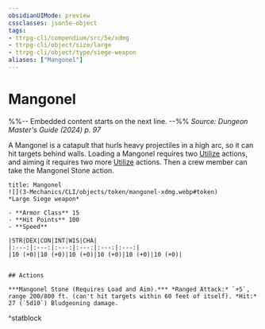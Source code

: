 ```yaml
---
obsidianUIMode: preview
cssclasses: json5e-object
tags:
- ttrpg-cli/compendium/src/5e/xdmg
- ttrpg-cli/object/size/large
- ttrpg-cli/object/type/siege-weapon
aliases: ["Mangonel"]
---
```

# Mangonel
%%-- Embedded content starts on the next line. --%%
*Source: Dungeon Master's Guide (2024) p. 97*  

A Mangonel is a catapult that hurls heavy projectiles in a high arc, so it can hit targets behind walls. Loading a Mangonel requires two [Utilize](3-Mechanics/CLI/rules/actions.md#Utilize) actions, and aiming it requires two more [Utilize](3-Mechanics/CLI/rules/actions.md#Utilize) actions. Then a crew member can take the Mangonel Stone action.

```ad-statblock
title: Mangonel
![](3-Mechanics/CLI/objects/token/mangonel-xdmg.webp#token)
*Large Siege weapon*

- **Armor Class** 15
- **Hit Points** 100
- **Speed** 

|STR|DEX|CON|INT|WIS|CHA|
|:---:|:---:|:---:|:---:|:---:|:---:|
|10 (+0)|10 (+0)|10 (+0)|10 (+0)|10 (+0)|10 (+0)|


## Actions

***Mangonel Stone (Requires Load and Aim).*** *Ranged Attack:* `+5`, range 200/800 ft. (can't hit targets within 60 feet of itself). *Hit:* 27 (`5d10`) Bludgeoning damage.
```
^statblock